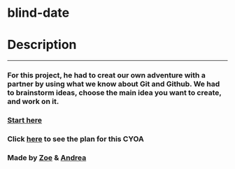 # blind-date

# Description
---
### For this project, he had to creat our own adventure with a partner by using what we know about Git and Github. We had to brainstorm ideas, choose the main idea you want to create, and work on it.


### [Start here](start)
### Click [here](https://docs.google.com/drawings/d/16AithnpxSqY0E0ijNCWajIZVOMd9nP_q_tMUWADyKto/edit) to see the plan for this CYOA
### Made by [Zoe](https://github.com/zoeo8159) & [Andrea](https://github.com/andreaa1512)